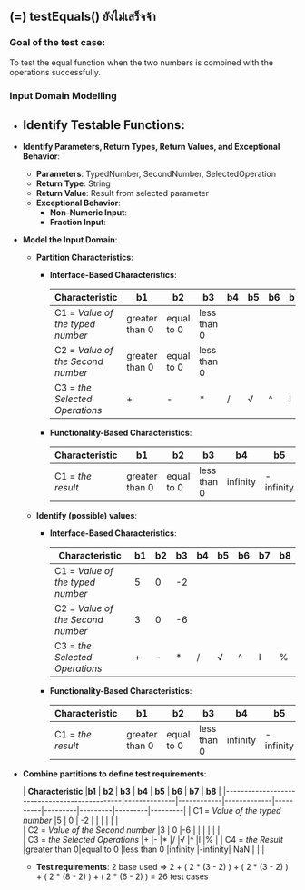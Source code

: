 ## (=) testEquals() ยังไม่เสร็จจ้า

### Goal of the test case:
To test the equal function when the two numbers is combined with the operations successfully.

### Input Domain Modelling
- **Identify Testable Functions**: 
  - 

- **Identify Parameters, Return Types, Return Values, and Exceptional Behavior**:
  - **Parameters**: TypedNumber, SecondNumber, SelectedOperation
  - **Return Type**: String
  - **Return Value**: Result from selected parameter
  - **Exceptional Behavior**: 
    - **Non-Numeric Input**: 
    - **Fraction Input**: 

- **Model the Input Domain**:

  - **Partition Characteristics**:

    - **Interface-Based Characteristics**:
    
      | **Characteristic**                           |**b1**        | **b2**     |   **b3**    | **b4**   |  **b5** |  **b6** |  **b7** |  **b8** |
      |----------------------------------------------|--------------|------------|-------------|----------|---------|---------|---------|---------|
      | C1 = *Value of the typed number*             |greater than 0| equal to 0 | less than 0 |          |         |         |         |         |
      | C2 = *Value of the Second number*            |greater than 0| equal to 0 | less than 0 |          |         |         |         |         |
      | C3 = *the Selected Operations*               |+             |-           |*            |/         |√        |^        |l        |%        |


    - **Functionality-Based Characteristics**:
    
      | **Characteristic** |    **b1**    |   **b2**   |   **b3**   | **b4**   |    **b5**   |  **b6** |
      |--------------------|--------------|------------|------------|----------|-------------|---------|
      | C1 = *the result*| greater than 0  | equal to 0 | less than 0 | infinity | -infinity | NaN     |

  - **Identify (possible) values**:
    
    - **Interface-Based Characteristics**:
    
    
      | **Characteristic**                           |**b1**        | **b2**     |   **b3**    | **b4**   |  **b5** |  **b6** |  **b7** |  **b8** |
      |----------------------------------------------|--------------|------------|-------------|----------|---------|---------|---------|---------|
      | C1 = *Value of the typed number*             |5             | 0          | -2          |          |         |         |         |         |         
      | C2 = *Value of the Second number*            |3             | 0          |-6           |          |         |         |         |         |       
      | C3 = *the Selected Operations*               |+             |-           |*            |/         |√        |^        |l        |%        |

    - **Functionality-Based Characteristics**:
    
    
      | **Characteristic** |    **b1**    |   **b2**   |   **b3**   | **b4**   |    **b5**   |  **b6** |
      |--------------------|--------------|------------|------------|----------|-------------|---------|
      | C1 = *the result*| greater than 0  | equal to 0 | less than 0 | infinity | -infinity | NaN     |

- **Combine partitions to define test requirements**:

  | **Characteristic**                           |**b1**        | **b2**     |   **b3**    | **b4**   |  **b5** |  **b6** |  **b7** |  **b8** |
      |----------------------------------------------|--------------|------------|-------------|----------|---------|---------|---------|---------|
      | C1 = *Value of the typed number*             |5             | 0          | -2          |          |         |         |         |         |         
      | C2 = *Value of the Second number*            |3             | 0          |-6           |          |         |         |         |         |       
      | C3 = *the Selected Operations*               |+             |-           |*            |/         |√        |^        |l        |%        |
      | C4 = *the Result*                            |greater than 0|equal to 0  |less than 0  |infinity  |-infinity| NaN     |         |         |

  - **Test requirements**: 2 base used => 2 + ( 2 * (3 - 2) ) + ( 2 * (3 - 2) ) + ( 2 * (8 - 2) ) + ( 2 * (6 - 2) ) = 26 test cases
     


